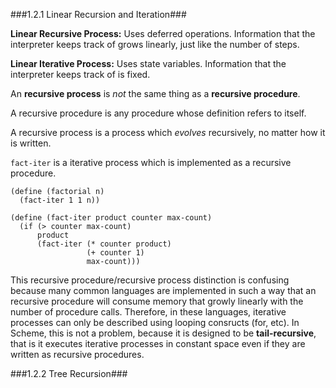 ###1.2.1  Linear Recursion and Iteration###

**Linear Recursive Process:** Uses deferred operations. Information that the interpreter keeps track of grows linearly, just like the number of steps.

**Linear Iterative Process:** Uses state variables. Information that the interpreter keeps track of is fixed.


An **recursive process** is *not* the same thing as a **recursive procedure**.

A recursive procedure is any procedure whose definition refers to itself.

A recursive process is a process which *evolves* recursively, no matter how it is written.

`fact-iter` is a iterative process which is implemented as a recursive procedure.

    (define (factorial n)
      (fact-iter 1 1 n))

    (define (fact-iter product counter max-count)
      (if (> counter max-count)
          product
          (fact-iter (* counter product)
                     (+ counter 1)
                     max-count)))

This recursive procedure/recursive process distinction is confusing because many common languages are implemented in such a way that an recursive procedure will consume memory that growly linearly with the number of procedure calls. Therefore, in these languages, iterative processes can only be described using looping consructs (for, etc). In Scheme, this is not a problem, because it is designed to be **tail-recursive**, that is it executes iterative processes in constant space even if they are written as recursive procedures.

###1.2.2  Tree Recursion###
